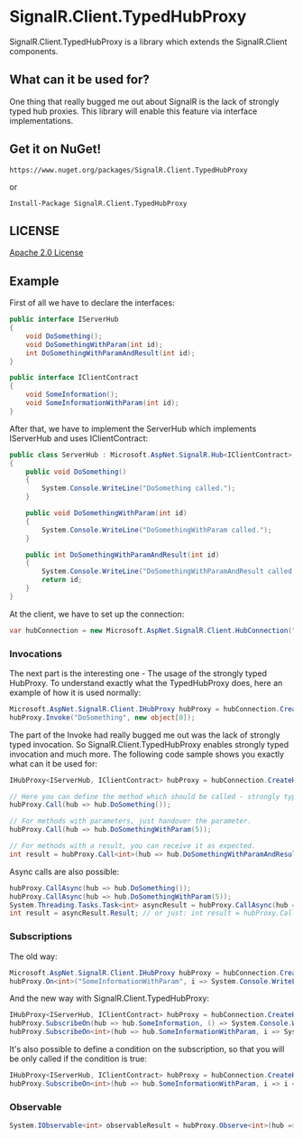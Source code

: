 # SignalR.Client.TypedHubProxy
SignalR.Client.TypedHubProxy is a library which extends the SignalR.Client components.

## What can it be used for?
One thing that really bugged me out about SignalR is the lack of strongly typed hub proxies.
This library will enable this feature via interface implementations.

## Get it on NuGet!
    https://www.nuget.org/packages/SignalR.Client.TypedHubProxy
or

    Install-Package SignalR.Client.TypedHubProxy

## LICENSE
[Apache 2.0 License](https://github.com/Gandalis/SignalR.Client.TypedHubProxy/blob/master/LICENSE.md)

## Example
First of all we have to declare the interfaces:

```csharp
public interface IServerHub
{
    void DoSomething();
    void DoSomethingWithParam(int id);
    int DoSomethingWithParamAndResult(int id);
}

public interface IClientContract
{
    void SomeInformation();
    void SomeInformationWithParam(int id);
}
```

After that, we have to implement the ServerHub which implements IServerHub and uses IClientContract:

```csharp
public class ServerHub : Microsoft.AspNet.SignalR.Hub<IClientContract>, IServerHub
{
    public void DoSomething()
    {
        System.Console.WriteLine("DoSomething called.");
    }

    public void DoSomethingWithParam(int id)
    {
        System.Console.WriteLine("DoSomethingWithParam called.");
    }

    public int DoSomethingWithParamAndResult(int id)
    {
        System.Console.WriteLine("DoSomethingWithParamAndResult called.");
        return id;
    }
}
```
At the client, we have to set up the connection: 

```csharp
var hubConnection = new Microsoft.AspNet.SignalR.Client.HubConnection("http://localhost:1337/signalr");
```
### Invocations

The next part is the interesting one - The usage of the strongly typed HubProxy.
To understand exactly what the TypedHubProxy does, here an example of how it is used normally:

```csharp
Microsoft.AspNet.SignalR.Client.IHubProxy hubProxy = hubConnection.CreateHubProxy("serverHub");
hubProxy.Invoke("DoSomething", new object[0]);
```
The part of the Invoke had really bugged me out was the lack of strongly typed invocation.
So SignalR.Client.TypedHubProxy enables strongly typed invocation and much more. The following code sample shows you exactly what can it be used for:
```csharp
IHubProxy<IServerHub, IClientContract> hubProxy = hubConnection.CreateHubProxy<IServerHub, IClientContract>("serverHub");

// Here you can define the method which should be called - strongly typed.
hubProxy.Call(hub => hub.DoSomething());

// For methods with parameters, just handover the parameter.
hubProxy.Call(hub => hub.DoSomethingWithParam(5));

// For methods with a result, you can receive it as expected.
int result = hubProxy.Call<int>(hub => hub.DoSomethingWithParamAndResult(5));
```
Async calls are also possible:
```csharp
hubProxy.CallAsync(hub => hub.DoSomething());
hubProxy.CallAsync(hub => hub.DoSomethingWithParam(5));
System.Threading.Tasks.Task<int> asyncResult = hubProxy.CallAsync(hub => hub.DoSomethingWithParamAndResult(5));
int result = asyncResult.Result; // or just: int result = hubProxy.CallAsync(hub => hub.DoSomethingWithParamAndResult(5)).Result;
```

### Subscriptions
The old way:
```csharp
Microsoft.AspNet.SignalR.Client.IHubProxy hubProxy = hubConnection.CreateHubProxy("serverHub");
hubProxy.On<int>("SomeInformationWithParam", i => System.Console.WriteLine("Got new information: {0}", i));
```

And the new way with SignalR.Client.TypedHubProxy:
```csharp
IHubProxy<IServerHub, IClientContract> hubProxy = hubConnection.CreateHubProxy<IServerHub, IClientContract>("serverHub");
hubProxy.SubscribeOn(hub => hub.SomeInformation, () => System.Console.WriteLine("Got some new information."));
hubProxy.SubscribeOn<int>(hub => hub.SomeInformationWithParam, i => System.Console.WriteLine("Got new information: {0}", i));
```

It's also possible to define a condition on the subscription, so that you will be only called if the condition is true:
```csharp
IHubProxy<IServerHub, IClientContract> hubProxy = hubConnection.CreateHubProxy<IServerHub, IClientContract>("serverHub");
hubProxy.SubscribeOn<int>(hub => hub.SomeInformationWithParam, i => i == 5, i => System.Console.WriteLine("Got new information where data == 5"));
```

### Observable
```csharp
System.IObservable<int> observableResult = hubProxy.Observe<int>(hub => hub.SomeInformationWithParam);
```